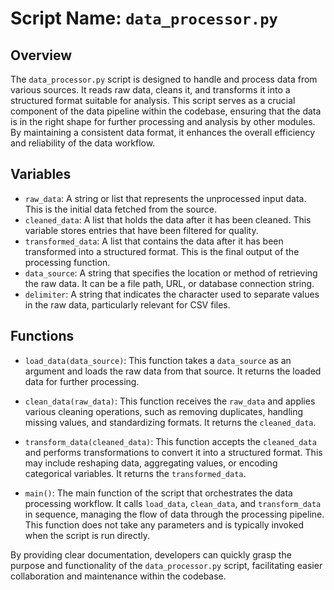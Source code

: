 # Script Name: `data_processor.py`

## Overview
The `data_processor.py` script is designed to handle and process data from various sources. It reads raw data, cleans it, and transforms it into a structured format suitable for analysis. This script serves as a crucial component of the data pipeline within the codebase, ensuring that the data is in the right shape for further processing and analysis by other modules. By maintaining a consistent data format, it enhances the overall efficiency and reliability of the data workflow.

## Variables
- `raw_data`: A string or list that represents the unprocessed input data. This is the initial data fetched from the source.
- `cleaned_data`: A list that holds the data after it has been cleaned. This variable stores entries that have been filtered for quality.
- `transformed_data`: A list that contains the data after it has been transformed into a structured format. This is the final output of the processing function.
- `data_source`: A string that specifies the location or method of retrieving the raw data. It can be a file path, URL, or database connection string.
- `delimiter`: A string that indicates the character used to separate values in the raw data, particularly relevant for CSV files.

## Functions
- `load_data(data_source)`: This function takes a `data_source` as an argument and loads the raw data from that source. It returns the loaded data for further processing.

- `clean_data(raw_data)`: This function receives the `raw_data` and applies various cleaning operations, such as removing duplicates, handling missing values, and standardizing formats. It returns the `cleaned_data`.

- `transform_data(cleaned_data)`: This function accepts the `cleaned_data` and performs transformations to convert it into a structured format. This may include reshaping data, aggregating values, or encoding categorical variables. It returns the `transformed_data`.

- `main()`: The main function of the script that orchestrates the data processing workflow. It calls `load_data`, `clean_data`, and `transform_data` in sequence, managing the flow of data through the processing pipeline. This function does not take any parameters and is typically invoked when the script is run directly. 

By providing clear documentation, developers can quickly grasp the purpose and functionality of the `data_processor.py` script, facilitating easier collaboration and maintenance within the codebase.